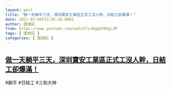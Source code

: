 ```yaml
---
layout: post
title: "做一天躺平三天，深圳寶安工業區正式工沒人幹，日結工卻爆滿！"
date: 2021-07-04T13:56:36.000Z
author: 圍城記
from: https://www.youtube.com/watch?v=DqgA39Xgi3M
tags: [ 圍城記 ]
categories: [ 圍城記 ]
---
```

<!--1625406996000-->
[做一天躺平三天，深圳寶安工業區正式工沒人幹，日結工卻爆滿！](https://www.youtube.com/watch?v=DqgA39Xgi3M)
------

<div>
#躺平 #日結工 #三和大神
</div>

